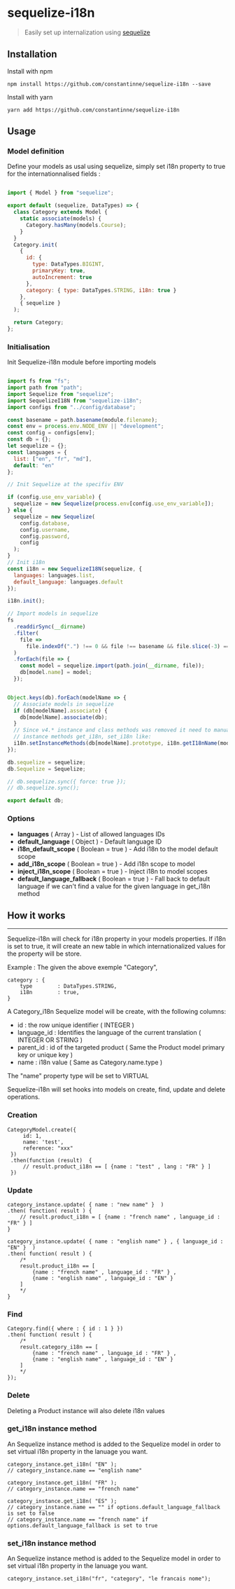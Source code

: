# sequelize-i18n

> Easily set up internalization using [sequelize](https://github.com/sequelize/sequelize)


## Installation

Install with npm

```
npm install https://github.com/constantinne/sequelize-i18n --save
```


Install with yarn

```
yarn add https://github.com/constantinne/sequelize-i18n
```

## Usage


### Model definition

Define your models as usal using sequelize, simply set i18n property to true for the internationnalised fields :
```js

import { Model } from "sequelize";

export default (sequelize, DataTypes) => {
  class Category extends Model {
    static associate(models) {
      Category.hasMany(models.Course);
    }
  }
  Category.init(
    {
      id: {
        type: DataTypes.BIGINT,
        primaryKey: true,
        autoIncrement: true
      },
      category: { type: DataTypes.STRING, i18n: true }
    },
    { sequelize }
  );

  return Category;
};

```


### Initialisation

Init Sequelize-i18n module before importing models

```js

import fs from "fs";
import path from "path";
import Sequelize from "sequelize";
import SequelizeI18N from "sequelize-i18n";
import configs from "../config/database";

const basename = path.basename(module.filename);
const env = process.env.NODE_ENV || "development";
const config = configs[env];
const db = {};
let sequelize = {};
const languages = {
  list: ["en", "fr", "md"],
  default: "en"
};

// Init Sequelize at the specifiv ENV

if (config.use_env_variable) {
  sequelize = new Sequelize(process.env[config.use_env_variable]);
} else {
  sequelize = new Sequelize(
    config.database,
    config.username,
    config.password,
    config
  );
}
// Init i18n
const i18n = new SequelizeI18N(sequelize, {
  languages: languages.list,
  default_language: languages.default
});

i18n.init();

// Import models in sequelize
fs
  .readdirSync(__dirname)
  .filter(
    file =>
      file.indexOf(".") !== 0 && file !== basename && file.slice(-3) === ".js"
  )
  .forEach(file => {
    const model = sequelize.import(path.join(__dirname, file));
    db[model.name] = model;
  });


Object.keys(db).forEach(modelName => {
  // Associate models in sequelize
  if (db[modelName].associate) {
    db[modelName].associate(db);
  }
  // Since v4.* instance and class methods was removed it need to manually define
  // instance methods get_i18n, set_i18n like:
  i18n.setInstanceMethods(db[modelName].prototype, i18n.getI18nName(modelName));
});

db.sequelize = sequelize;
db.Sequelize = Sequelize;

// db.sequelize.sync({ force: true });
// db.sequelize.sync();

export default db;

```

### Options

 - **languages** ( Array ) - List of allowed languages IDs
 - **default_language** ( Object ) - Default language ID
 - **i18n_default_scope** ( Boolean = true ) - Add i18n to the model default scope
 - **add_i18n_scope** ( Boolean = true ) - Add i18n scope to model
 - **inject_i18n_scope** ( Boolean = true ) - Inject i18n to model scopes
 - **default_language_fallback** ( Boolean = true ) - Fall back to default language if we can't find a value for the given language in get_i18n method

## How it works
----------

Sequelize-i18n will check for i18n property in your models properties.
If i18n is set to true, it will create an new table in which internationalized values for the property will be store.

Example :
The given the above exemple "Category",

    category : {
        type 		: DataTypes.STRING,
        i18n		: true,
    }

A Category_i18n Sequelize model will be create, with the following columns:

 - id : the row unique identifier ( INTEGER )
 - language_id : Identifies the language of the current translation ( INTEGER OR STRING )
 - parent_id : id of the targeted product  ( Same the Product model primary key or unique key )
 - name : i18n value ( Same as Category.name.type )

The "name" property type will be set to VIRTUAL

Sequelize-i18n will set hooks into models on create, find, update and delete operations.

### Creation

    CategoryModel.create({
         id: 1,
         name: 'test',
         reference: "xxx"
     })
     .then(function (result)  {
         // result.product_i18n == [ {name : "test" , lang : "FR" } ]
     })

### Update

    category_instance.update( { name : "new name" }  )
    .then( function( result ) {
	    // result.product_i18n = [ {name : "french name" , language_id : "FR" } ]
    }

    category_instance.update( { name : "english name" } , { language_id : "EN" }  )
    .then( function( result ) {
        /*
        result.product_i18n == [
	        {name : "french name" , language_id : "FR" } ,
	        {name : "english name" , language_id : "EN" }
        ]
        */
    }

### Find

    Category.find({ where : { id : 1 } })
    .then( function( result ) {
	    /*
        result.category_i18n == [
	        {name : "french name" , language_id : "FR" } ,
	        {name : "english name" , language_id : "EN" }
        ]
        */
    });

### Delete

Deleting a Product instance will also delete i18n values



### get_i18n instance method

An Sequelize instance method is added to the Sequelize model in order to set virtual i18n property in the lanuage you want.

    category_instance.get_i18n( "EN" );
    // category_instance.name == "english name"

    category_instance.get_i18n( "FR" );
    // category_instance.name == "french name"

    category_instance.get_i18n( "ES" );
    // category_instance.name == "" if options.default_language_fallback is set to false
    // category_instance.name == "french name" if options.default_language_fallback is set to true

### set_i18n instance method

An Sequelize instance method is added to the Sequelize model in order to set virtual i18n property in the lanuage you want.

    category_instance.set_i18n("fr", "category", "le francais nome");
